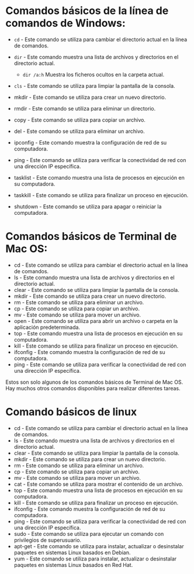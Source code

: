 # Comandos básicos de la línea de comandos de Windows:

- `cd` - Este comando se utiliza para cambiar el directorio actual en la línea de comandos.

- `dir` - Este comando muestra una lista de archivos y directorios en el directorio actual.

  - `dir /a:h`  Muestra los ficheros ocultos en la carpeta actual.

- `cls` - Este comando se utiliza para limpiar la pantalla de la consola.

- mkdir - Este comando se utiliza para crear un nuevo directorio.

- rmdir - Este comando se utiliza para eliminar un directorio.

- copy - Este comando se utiliza para copiar un archivo.

- del - Este comando se utiliza para eliminar un archivo.

- ipconfig - Este comando muestra la configuración de red de su computadora.

- ping - Este comando se utiliza para verificar la conectividad de red con una dirección IP específica.

- tasklist - Este comando muestra una lista de procesos en ejecución en su computadora.

- taskkill - Este comando se utiliza para finalizar un proceso en ejecución.

- shutdown - Este comando se utiliza para apagar o reiniciar la computadora.

  

# Comandos básicos de Terminal de Mac OS:

- cd - Este comando se utiliza para cambiar el directorio actual en la línea de comandos.
- ls - Este comando muestra una lista de archivos y directorios en el directorio actual.
- clear - Este comando se utiliza para limpiar la pantalla de la consola.
- mkdir - Este comando se utiliza para crear un nuevo directorio.
- rm - Este comando se utiliza para eliminar un archivo.
- cp - Este comando se utiliza para copiar un archivo.
- mv - Este comando se utiliza para mover un archivo.
- open - Este comando se utiliza para abrir un archivo o carpeta en la aplicación predeterminada.
- top - Este comando muestra una lista de procesos en ejecución en su computadora.
- kill - Este comando se utiliza para finalizar un proceso en ejecución.
- ifconfig - Este comando muestra la configuración de red de su computadora.
- ping - Este comando se utiliza para verificar la conectividad de red con una dirección IP específica.

Estos son solo algunos de los comandos básicos de Terminal de Mac OS. Hay muchos otros comandos disponibles para realizar diferentes tareas.

# Comando básicos de linux

- cd - Este comando se utiliza para cambiar el directorio actual en la línea de comandos.
- ls - Este comando muestra una lista de archivos y directorios en el directorio actual.
- clear - Este comando se utiliza para limpiar la pantalla de la consola.
- mkdir - Este comando se utiliza para crear un nuevo directorio.
- rm - Este comando se utiliza para eliminar un archivo.
- cp - Este comando se utiliza para copiar un archivo.
- mv - Este comando se utiliza para mover un archivo.
- cat - Este comando se utiliza para mostrar el contenido de un archivo.
- top - Este comando muestra una lista de procesos en ejecución en su computadora.
- kill - Este comando se utiliza para finalizar un proceso en ejecución.
- ifconfig - Este comando muestra la configuración de red de su computadora.
- ping - Este comando se utiliza para verificar la conectividad de red con una dirección IP específica.
- sudo - Este comando se utiliza para ejecutar un comando con privilegios de superusuario.
- apt-get - Este comando se utiliza para instalar, actualizar o desinstalar paquetes en sistemas Linux basados en Debian.
- yum - Este comando se utiliza para instalar, actualizar o desinstalar paquetes en sistemas Linux basados en Red Hat.